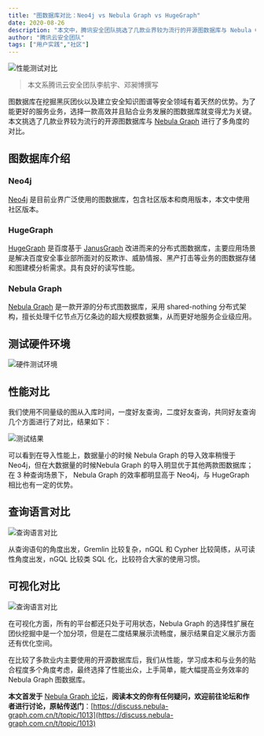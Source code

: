 ```yaml
---
title: "图数据库对比：Neo4j vs Nebula Graph vs HugeGraph"
date: 2020-08-26
description: "本文中，腾讯安全团队挑选了几款业界较为流行的开源图数据库与 Nebula Graph 进行了多角度的对比。"
author: "腾讯云安全团队"
tags: ["用户实践","社区"]
---
```


![性能测试对比](https://www-cdn.nebula-graph.com.cn/nebula-blog/performance-comparison.png)

> 本文系腾讯云安全团队李航宇、邓昶博撰写

图数据库在挖掘黑灰团伙以及建立安全知识图谱等安全领域有着天然的优势。为了能更好的服务业务，选择一款高效并且贴合业务发展的图数据库就变得尤为关键。本文挑选了几款业界较为流行的开源图数据库与 [Nebula Graph](https://github.com/vesoft-inc/nebula) 进行了多角度的对比。

## 图数据库介绍

### Neo4j

[Neo4j](https://neo4j.com/) 是目前业界广泛使用的图数据库，包含社区版本和商用版本，本文中使用社区版本。

### HugeGraph

[HugeGraph](https://github.com/hugegraph/hugegraph) 是百度基于 [JanusGraph](https://janusgraph.org/) 改进而来的分布式图数据库，主要应用场景是解决百度安全事业部所面对的反欺诈、威胁情报、黑产打击等业务的图数据存储和图建模分析需求。具有良好的读写性能。

### Nebula Graph

[Nebula Graph](https://github.com/vesoft-inc/nebula) 是一款开源的分布式图数据库，采用 shared-nothing 分布式架构，擅长处理千亿节点万亿条边的超大规模数据集，从而更好地服务企业级应用。

## 测试硬件环境

![硬件测试环境](https://www-cdn.nebula-graph.com.cn/nebula-blog/hardware-environments.png)

## 性能对比

我们使用不同量级的图从入库时间，一度好友查询，二度好友查询，共同好友查询几个方面进行了对比，结果如下：

![测试结果](https://www-cdn.nebula-graph.com.cn/nebula-blog/test-results.jpeg)

可以看到在导入性能上，数据量小的时候 Nebula Graph 的导入效率稍慢于 Neo4j，但在大数据量的时候Nebula Graph 的导入明显优于其他两款图数据库；在 3 种查询场景下， Nebula Graph 的效率都明显高于 Neo4j，与 HugeGraph 相比也有一定的优势。

## 查询语言对比

![查询语言对比](https://www-cdn.nebula-graph.com.cn/nebula-blog/query-language-comparsion.jpeg)

从查询语句的角度出发，Gremlin 比较复杂，nGQL 和 Cypher 比较简练，从可读性角度出发，nGQL 比较类 SQL 化，比较符合大家的使用习惯。

## 可视化对比

![查询语言对比](https://www-cdn.nebula-graph.com.cn/nebula-blog/visualization-comparsion.png)

在可视化方面，所有的平台都还只处于可用状态，Nebula Graph 的选择性扩展在团伙挖掘中是一个加分项，但是在二度结果展示流畅度，展示结果自定义展示方面还有优化空间。

在比较了多款业内主要使用的开源数据库后，我们从性能，学习成本和与业务的贴合程度多个角度考虑，最终选择了性能出众，上手简单，能大幅提高业务效率的 Nebula Graph 图数据库。

**本文首发于** [Nebula Graph 论坛](https://discuss.nebula-graph.com.cn/)，**阅读本文的你有任何疑问，欢迎前往论坛和作者进行讨论，原帖传送门**：[https://discuss.nebula-graph.com.cn/t/topic/1013](https://discuss.nebula-graph.com.cn/t/topic/1013) 